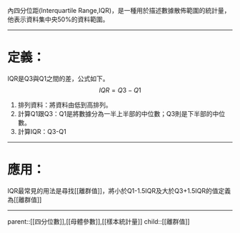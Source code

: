 內四分位距(Interquartile Range,IQR)，是一種用於描述數據散佈範圍的統計量，他表示資料集中央50%的資料範圍。
- - -
# 定義：
IQR是Q3與Q1之間的差，公式如下。
$$IQR=Q3-Q1$$
1. 排列資料：將資料由低到高排列。
2. 計算Q1跟Q3：Q1是將數據分為一半上半部的中位數；Q3則是下半部的中位數。
3. 計算IQR：Q3-Q1
- - -
# 應用：
IQR最常見的用法是尋找[[離群值]]，將小於Q1-1.5IQR及大於Q3+1.5IQR的值定義為[[離群值]]
- - -
parent::[[四分位數]],[[母體參數]],[[樣本統計量]]
child::[[離群值]]